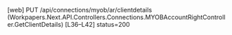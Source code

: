 [web] PUT /api/connections/myob/ar/clientdetails  (Workpapers.Next.API.Controllers.Connections.MYOBAccountRightController.GetClientDetails)  [L36–L42] status=200

